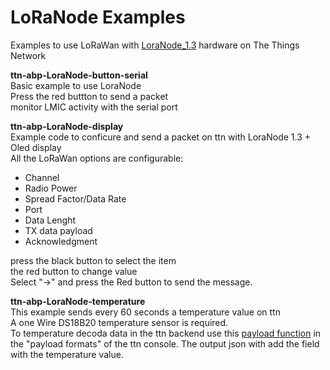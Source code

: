 # LoRaNode Examples

Examples to use LoRaWan with [LoraNode_1.3](https://github.com/marcobrianza/Lora_Node_1.3) hardware on The Things Network

**ttn-abp-LoraNode-button-serial**  
Basic example to use LoraNode   
Press the red buttton to send a packet  
monitor LMIC activity with the serial port

**ttn-abp-LoraNode-display**  
Example code to conficure and send a packet on ttn with LoraNode 1.3 + Oled display  
All the LoRaWan options are configurable: 

* Channel  
* Radio Power
* Spread Factor/Data Rate
* Port
* Data Lenght
* TX data payload
* Acknowledgment


press the black button to select the item  
the red button to change value  
Select "->" and press the Red button to send the message.


**ttn-abp-LoraNode-temperature**  
This example sends every 60 seconds a temperature value on ttn  
A one Wire DS18B20 temperature sensor is required.  
To temperature decoda data in the ttn backend use this [payload function](https://github.com/marcobrianza/_ttn-functions/blob/master/ttn_float_decoder.js) in the "payload formats" of the ttn console. The output json with add the field with the temperature value.


